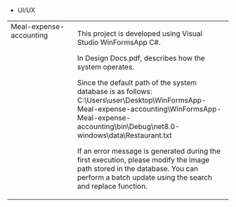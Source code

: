  - UI/UX
<table>
  <tr>
    <td valign="top" width="30%">Meal-expense-accounting</td>
    <td valign="top" width="70%">
     <p>This project is developed using Visual Studio WinFormsApp C#.</p>
     <p>In Design Docs.pdf, describes how the system operates.</p>
     <p> Since the default path of the system database is as follows:
C:\Users\user\Desktop\WinFormsApp-Meal-expense-accounting\WinFormsApp-Meal-expense-accounting\bin\Debug\net8.0-windows\data\Restaurant.txt</p>
     <p>If an error message is generated during the first execution, please modify the image path stored in the database. You can perform a batch update using the search and replace function.</p></td>
  </tr>
</table>
